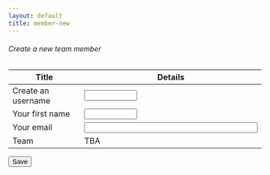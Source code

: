 ```yaml
---
layout: default
title: member-new
---
```


<div>
        <div class="card shadow mb-4">
            <div class="card-header py-3">
                <h6 class="m-0 font-weight-bold text-primary">Create a new team member</h6>
            </div>
            <div class="card-body">
                <div class="table-responsive">
                    <table class="table table-bordered" id="22" width="100%" cellspacing="0">
                        <thead><th>Title</th><th>Details</th></thead>                       
                            <tbody>
                                <tr><td>Create an username</td>
                                <td><input type="text" id="alias" name="alias" required minlength="4" maxlength="8" size="10"></td></tr>
                                <tr><td>Your first name</td>
                                <td><input type="text" id="first_name" name="first_name" required
                            minlength="4" maxlength="8" size="10"></td></tr>
                                <tr><td>Your email</td><td><input type="text" id="emailmain" name="emailmain" required
                            minlength="4" maxlength="120" size="40"></td></tr>
                                <tr><td>Team</td><td>TBA</td></tr>
                            </tbody>         
                    </table>
                </div>
            </div>
        <div>
</div>
<!-- <div>
    <button class="btn btn-primary btn-block" type="button" id="btn1"  onclick='fn1()'>Save</button>
</div> -->

<div>
    <button class="btn btn-primary btn-block" type="button" id="btn1"  onclick='newUserData()'>Save</button>
</div>